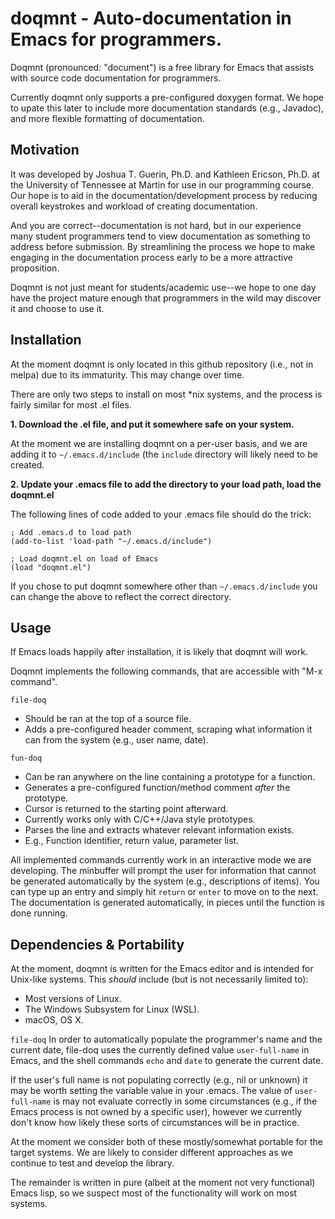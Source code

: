 # doqmnt - Auto-documentation in Emacs for programmers.
Doqmnt (pronounced: "document") is a free library for Emacs that assists with source code documentation for programmers.

Currently doqmnt only supports a pre-configured doxygen format. We hope to upate this later to include more documentation standards (e.g., Javadoc), and more flexible formatting of documentation.

## Motivation
It was developed by Joshua T. Guerin, Ph.D. and Kathleen Ericson, Ph.D. at the University of Tennessee at Martin for use in our programming course. Our hope is to aid in the documentation/development process by reducing overall keystrokes and workload of creating documentation.

And you are correct--documentation is not hard, but in our experience many student programmers tend to view documentation as something to address before submission. By streamlining the process we hope to make engaging in the documentation process early to be a more attractive proposition.

Doqmnt is not just meant for students/academic use--we hope to one day have the project mature enough that programmers in the wild may discover it and choose to use it.

## Installation
At the moment doqmnt is only located in this github repository (i.e., not in melpa) due to its immaturity. This may change over time.

There are only two steps to install on most *nix systems, and the process is fairly similar for most .el files.

**1. Download the .el file, and put it somewhere safe on your system.**

At the moment we are installing doqmnt on a per-user basis, and we are adding it to `~/.emacs.d/include` (the `include` directory will likely need to be created.

**2. Update your .emacs file to add the directory to your load path, load the doqmnt.el**

The following lines of code added to your .emacs file should do the trick:

```
; Add .emacs.d to load path
(add-to-list 'load-path "~/.emacs.d/include")

; Load doqmnt.el on load of Emacs
(load "doqmnt.el")
```

If you chose to put doqmnt somewhere other than `~/.emacs.d/include` you can change the above to reflect the correct directory.

## Usage
If Emacs loads happily after installation, it is likely that doqmnt will work.

Doqmnt implements the following commands, that are accessible with "M-x command".

`file-doq`
- Should be ran at the top of a source file.
- Adds a pre-configured header comment, scraping what information it can from the system (e.g., user name, date).

`fun-doq`
- Can be ran anywhere on the line containing a prototype for a function.
- Generates a pre-configured function/method comment *after* the prototype.
- Cursor is returned to the starting point afterward.
- Currently works only with C/C++/Java style prototypes.
- Parses the line and extracts whatever relevant information exists.
 - E.g., Function identifier, return value, parameter list.

All implemented commands currently work in an interactive mode we are developing. The minbuffer will prompt the user for information that cannot be generated automatically by the system (e.g., descriptions of items). You can type up an entry and simply hit `return` or `enter` to move on to the next. The documentation is generated automatically, in pieces until the function is done running.

## Dependencies & Portability
At the moment, doqmnt is written for the Emacs editor and is intended for Unix-like systems. This *should* include (but is not necessarily limited to):
- Most versions of Linux.
- The Windows Subsystem for Linux (WSL).
- macOS, OS X.

`file-doq`
In order to automatically populate the programmer's name and the current date, file-doq uses the currently defined value `user-full-name` in Emacs, and the shell commands `echo` and `date` to generate the current date.

If the user's full name is not populating correctly (e.g., nil or unknown) it may be worth setting the variable value in your .emacs. The value of `user-full-name` is may not evaluate correctly in some circumstances (e.g., if the Emacs process is not owned by a specific user), however we currently don't know how likely these sorts of circumstances will be in practice.

At the moment we consider both of these mostly/somewhat portable for the target systems. We are likely to consider different approaches as we continue to test and develop the library.

The remainder is written in pure (albeit at the moment not very functional) Emacs lisp, so we suspect most of the functionality will work on most systems.



